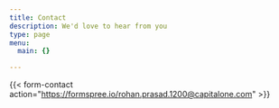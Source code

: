 ```yaml
---
title: Contact
description: We'd love to hear from you
type: page
menu:
  main: {}

---
```


{{< form-contact action="https://formspree.io/rohan.prasad.1200@capitalone.com"  >}}